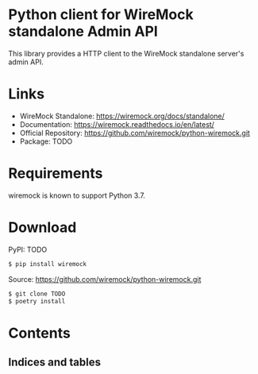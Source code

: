 Python client for WireMock standalone Admin API 
=====

This library provides a HTTP client to the WireMock standalone server's
admin API.

Links
=====

- WireMock Standalone: <https://wiremock.org/docs/standalone/>
- Documentation: <https://wiremock.readthedocs.io/en/latest/>
- Official Repository:
    <https://github.com/wiremock/python-wiremock.git>
- Package: TODO

Requirements
============

wiremock is known to support Python 3.7.

Download
========

PyPI: TODO

```bash
$ pip install wiremock
```

Source: <https://github.com/wiremock/python-wiremock.git>

```bash
$ git clone TODO
$ poetry install
```

Contents
========

Indices and tables
------------------

<!--
* :ref:`genindex`
* :ref:`modindex`
* :ref:`search`
-->
